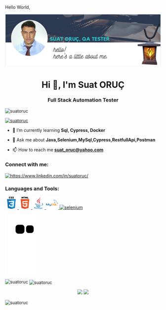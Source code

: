 Hello World,

<img src="https://github.com/suatoruc/suatoruc/blob/main/bannerjpg.jpg?raw=true">

<h1 align="center">Hi 👋, I'm Suat ORUÇ</h1>

<h3 align="center">Full Stack Automation Tester</h3>

<p align="left"> <img src="https://komarev.com/ghpvc/?username=suatoruc&label=Profile%20views&color=0e75b6&style=flat" alt="suatoruc" /> </p>

<p align="left"> <a href="https://github.com/ryo-ma/github-profile-trophy"><img src="https://github-profile-trophy.vercel.app/?username=suatoruc" alt="suatoruc" /></a> </p>

- 🌱 I’m currently learning **Sql, Cypress, Docker**

- 💬 Ask me about **Java,Selenium,MySql,Cypress,RestfullApi,Postman**

- 📫 How to reach me **suat_oruc@yahoo.com**

<h3 align="left">Connect with me:</h3>

<p align="left">
  
<a href="https://linkedin.com/in/https://www.linkedin.com/in/suatoruc/" target="blank"><img align="center" src="https://raw.githubusercontent.com/rahuldkjain/github-profile-readme-generator/master/src/images/icons/Social/linked-in-alt.svg" alt="https://www.linkedin.com/in/suatoruc/" height="30" width="40" /></a>
</p>

<h3 align="left">Languages and Tools:</h3>
<p align="left"> <a href="https://www.w3schools.com/css/" target="_blank" rel="noreferrer"> <img src="https://raw.githubusercontent.com/devicons/devicon/master/icons/css3/css3-original-wordmark.svg" alt="css3" width="40" height="40"/> </a> <a href="https://www.w3.org/html/" target="_blank" rel="noreferrer"> <img src="https://raw.githubusercontent.com/devicons/devicon/master/icons/html5/html5-original-wordmark.svg" alt="html5" width="40" height="40"/> </a> <a href="https://www.java.com" target="_blank" rel="noreferrer"> <img src="https://raw.githubusercontent.com/devicons/devicon/master/icons/java/java-original.svg" alt="java" width="40" height="40"/> </a> <a href="https://www.mysql.com/" target="_blank" rel="noreferrer"> <img src="https://raw.githubusercontent.com/devicons/devicon/master/icons/mysql/mysql-original-wordmark.svg" alt="mysql" width="40" height="40"/> </a> <a href="https://www.selenium.dev" target="_blank" rel="noreferrer"> <img src="https://raw.githubusercontent.com/detain/svg-logos/780f25886640cef088af994181646db2f6b1a3f8/svg/selenium-logo.svg" alt="selenium" width="40" height="40"/> </a> </p>

![snake svg](https://github.com/suatoruc/suatoruc/blob/output/github-contribution-grid-snake.svg)

<p><img align="left" src="https://github-readme-stats.vercel.app/api/top-langs?username=suatoruc&show_icons=true&locale=en&layout=compact" alt="suatoruc" /></p>

<p>&nbsp;<img align="center" src="https://github-readme-stats.vercel.app/api?username=suatoruc&show_icons=true&locale=en" alt="suatoruc" /></p>
<p align="center">
      <img height="180em" src="https://github-readme-stats.vercel.app/api?username=suatoruc&theme=swift&show_icons=true&count_private=true)"/>
      <img height="180em" src="https://github-readme-stats-eight-theta.vercel.app/api/top-langs/?username=suatoruc&layout=compact&langs_count=8&theme=swift"/>
</p>

<p><img align="center" src="https://github-readme-streak-stats.herokuapp.com/?user=suatoruc&" alt="suatoruc" /></p>
